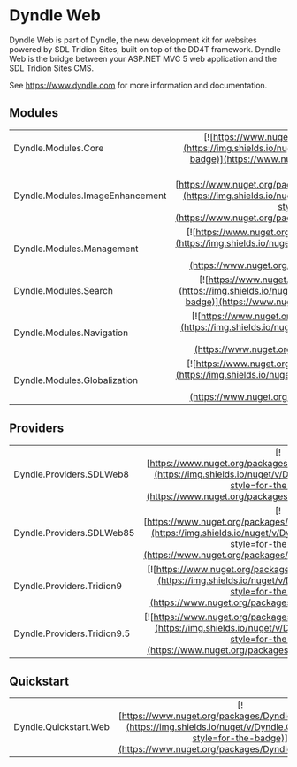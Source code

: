 # Dyndle Web
Dyndle Web is part of Dyndle, the new development kit for websites powered by SDL Tridion Sites, built on top of the DD4T framework. Dyndle Web is the bridge between your <span>ASP.</span>NET MVC 5 web application and the SDL Tridion Sites CMS.

See https://www.dyndle.com for more information and documentation.

## Modules
|   |   |
| ------- | :-------: |
| Dyndle.Modules.Core | [![https://www.nuget.org/packages/Dyndle.Modules.Core](https://img.shields.io/nuget/v/Dyndle.Modules.Core?style=for-the-badge)](https://www.nuget.org/packages/Dyndle.Modules.Core) |
| Dyndle.Modules.ImageEnhancement | [![https://www.nuget.org/packages/Dyndle.Modules.ImageEnhancement](https://img.shields.io/nuget/v/Dyndle.Modules.ImageEnhancement?style=for-the-badge)](https://www.nuget.org/packages/Dyndle.Modules.ImageEnhancement) |
| Dyndle.Modules.Management | [![https://www.nuget.org/packages/Dyndle.Modules.Management](https://img.shields.io/nuget/v/Dyndle.Modules.Management?style=for-the-badge)](https://www.nuget.org/packages/Dyndle.Modules.Management) |
| Dyndle.Modules.Search | [![https://www.nuget.org/packages/Dyndle.Modules.Search](https://img.shields.io/nuget/v/Dyndle.Modules.Search?style=for-the-badge)](https://www.nuget.org/packages/Dyndle.Modules.Search) |
| Dyndle.Modules.Navigation | [![https://www.nuget.org/packages/Dyndle.Modules.Navigation](https://img.shields.io/nuget/v/Dyndle.Modules.Navigation?style=for-the-badge)](https://www.nuget.org/packages/Dyndle.Modules.Navigation) |
| Dyndle.Modules.Globalization | [![https://www.nuget.org/packages/Dyndle.Modules.Globalization](https://img.shields.io/nuget/v/Dyndle.Modules.Globalization?style=for-the-badge)](https://www.nuget.org/packages/Dyndle.Modules.Globalization) |


## Providers
|   |   |
| ------- | :-------: |
| Dyndle.Providers.SDLWeb8 | [![https://www.nuget.org/packages/Dyndle.Providers.SDLWeb8](https://img.shields.io/nuget/v/Dyndle.Providers.SDLWeb8?style=for-the-badge)](https://www.nuget.org/packages/Dyndle.Providers.SDLWeb8) |
| Dyndle.Providers.SDLWeb85 | [![https://www.nuget.org/packages/Dyndle.Providers.SDLWeb85](https://img.shields.io/nuget/v/Dyndle.Providers.SDLWeb85?style=for-the-badge)](https://www.nuget.org/packages/Dyndle.Providers.SDLWeb85) |
| Dyndle.Providers.Tridion9 | [![https://www.nuget.org/packages/Dyndle.Providers.Tridion9](https://img.shields.io/nuget/v/Dyndle.Providers.Tridion9?style=for-the-badge)](https://www.nuget.org/packages/Dyndle.Providers.Tridion9) |
| Dyndle.Providers.Tridion9.5 | [![https://www.nuget.org/packages/Dyndle.Providers.Tridion95](https://img.shields.io/nuget/v/Dyndle.Providers.Tridion95?style=for-the-badge)](https://www.nuget.org/packages/Dyndle.Providers.Tridion95) |

## Quickstart
|   |   |
| ------- | :-------: |
| Dyndle.Quickstart.Web | [![https://www.nuget.org/packages/Dyndle.Quickstart.Web](https://img.shields.io/nuget/v/Dyndle.Quickstart.Web?style=for-the-badge)](https://www.nuget.org/packages/Dyndle.Quickstart.Web) |
